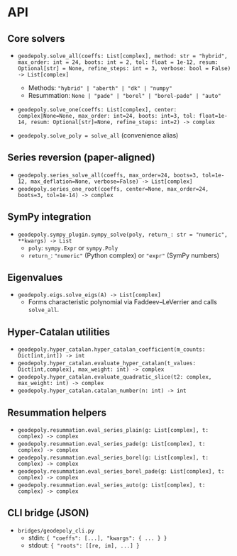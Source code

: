 # API

## Core solvers

- `geodepoly.solve_all(coeffs: List[complex], method: str = "hybrid", max_order: int = 24, boots: int = 2, tol: float = 1e-12, resum: Optional[str] = None, refine_steps: int = 3, verbose: bool = False) -> List[complex]`
  - Methods: `"hybrid" | "aberth" | "dk" | "numpy"`
  - Resummation: `None | "pade" | "borel" | "borel-pade" | "auto"`

- `geodepoly.solve_one(coeffs: List[complex], center: complex|None=None, max_order: int=24, boots: int=3, tol: float=1e-14, resum: Optional[str]=None, refine_steps: int=2) -> complex`

- `geodepoly.solve_poly = solve_all` (convenience alias)

## Series reversion (paper-aligned)

- `geodepoly.series_solve_all(coeffs, max_order=24, boots=3, tol=1e-12, max_deflation=None, verbose=False) -> List[complex]`
- `geodepoly.series_one_root(coeffs, center=None, max_order=24, boots=3, tol=1e-14) -> complex`

## SymPy integration

- `geodepoly.sympy_plugin.sympy_solve(poly, return_: str = "numeric", **kwargs) -> List`
  - `poly`: `sympy.Expr` or `sympy.Poly`
  - `return_`: `"numeric"` (Python complex) or `"expr"` (SymPy numbers)

## Eigenvalues

- `geodepoly.eigs.solve_eigs(A) -> List[complex]`
  - Forms characteristic polynomial via Faddeev–LeVerrier and calls `solve_all`.

## Hyper-Catalan utilities

- `geodepoly.hyper_catalan.hyper_catalan_coefficient(m_counts: Dict[int,int]) -> int`
- `geodepoly.hyper_catalan.evaluate_hyper_catalan(t_values: Dict[int,complex], max_weight: int) -> complex`
- `geodepoly.hyper_catalan.evaluate_quadratic_slice(t2: complex, max_weight: int) -> complex`
- `geodepoly.hyper_catalan.catalan_number(n: int) -> int`

## Resummation helpers

- `geodepoly.resummation.eval_series_plain(g: List[complex], t: complex) -> complex`
- `geodepoly.resummation.eval_series_pade(g: List[complex], t: complex) -> complex`
- `geodepoly.resummation.eval_series_borel(g: List[complex], t: complex) -> complex`
- `geodepoly.resummation.eval_series_borel_pade(g: List[complex], t: complex) -> complex`
- `geodepoly.resummation.eval_series_auto(g: List[complex], t: complex) -> complex`

## CLI bridge (JSON)

- `bridges/geodepoly_cli.py`
  - stdin: `{ "coeffs": [...], "kwargs": { ... } }`
  - stdout: `{ "roots": [[re, im], ...] }`
